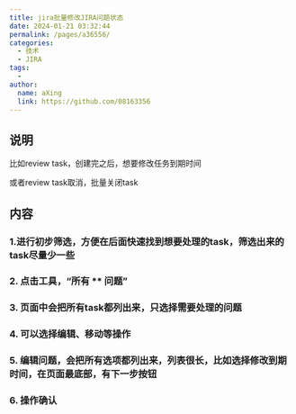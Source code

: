 ```yaml
---
title: jira批量修改JIRA问题状态
date: 2024-01-21 03:32:44
permalink: /pages/a36556/
categories:
  - 技术
  - JIRA
tags:
  - 
author: 
  name: aXing
  link: https://github.com/08163356
---
```

## 说明

 比如review task，创建完之后，想要修改任务到期时间

或者review task取消，批量关闭task

## 内容

### 1.进行初步筛选，方便在后面快速找到想要处理的task，筛选出来的task尽量少一些

### 2. 点击工具，“所有 ** 问题”

### 3. 页面中会把所有task都列出来，只选择需要处理的问题

### 4. 可以选择编辑、移动等操作

<!-- more -->
### 5. 编辑问题，会把所有选项都列出来，列表很长，比如选择修改到期时间，在页面最底部，有下一步按钮

### 6. 操作确认